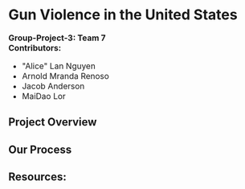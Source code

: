 # Gun Violence in the United States
<font size="3">**Group-Project-3: Team 7**  
**Contributors:**
- "Alice" Lan Nguyen
- Arnold Mranda Renoso
- Jacob Anderson
-  MaiDao Lor 
</font>

## Project Overview

## Our Process

## Resources:

